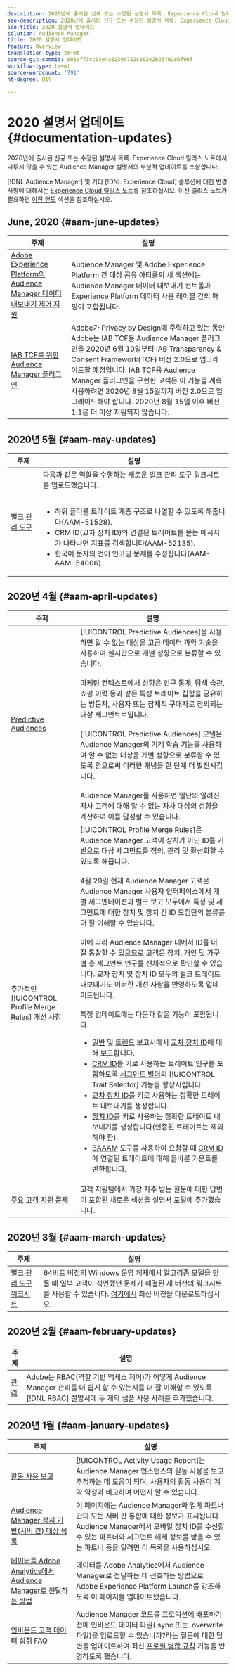 ```yaml
---
description: 2020년에 출시된 신규 또는 수정된 설명서 목록. Experience Cloud 릴리스 노트에서 다루지 않을 수 있는 Audience Manager 설명서의 부분적 업데이트를 포함합니다.
seo-description: 2020년에 출시된 신규 또는 수정된 설명서 목록. Experience Cloud 릴리스 노트에서 다루지 않을 수 있는 Audience Manager 설명서의 부분적 업데이트를 포함합니다.
seo-title: 2020 설명서 업데이트
solution: Audience Manager
title: 2020 설명서 업데이트
feature: Overview
translation-type: tm+mt
source-git-commit: e05eff3cc04e4a82399752c862e2b2370286f96f
workflow-type: tm+mt
source-wordcount: '791'
ht-degree: 81%

---
```



# 2020 설명서 업데이트 {#documentation-updates}

2020년에 출시된 신규 또는 수정된 설명서 목록. Experience Cloud 릴리스 노트에서 다루지 않을 수 있는 Audience Manager 설명서의 부분적 업데이트를 포함합니다.

[!DNL Audience Manager] 및 기타 [!DNL Experience Cloud] 솔루션에 대한 변경 사항에 대해서는 [Experience Cloud 릴리스 노트](https://docs.adobe.com/content/help/ko-KR/release-notes/experience-cloud/current.html)를 참조하십시오. 이전 릴리스 노트가 필요하면 [이전 연도](../docs-updates/docs-2019.md) 섹션을 참조하십시오.

## June, 2020 {#aam-june-updates}

| 주제 | 설명 |
|---- |----|
| [Adobe Experience Platform의 Audience Manager 데이터 내보내기 제어 지원](/help/using/integration/integration-aep/aam-aep-audience-sharing.md#aam-data-export-control-in-aep) | Audience Manager 및 Adobe Experience Platform 간 대상 공유 아티클의 새 섹션에는 Audience Manager 데이터 내보내기 컨트롤과 Experience Platform 데이터 사용 레이블 간의 매핑이 포함됩니다. |
| [IAB TCF를 위한 Audience Manager 플러그인 ](../overview/data-security-and-privacy/aam-iab-plugin.md) | Adobe가 Privacy by Design에 주력하고 있는 동안 Adobe는 IAB TCF용 Audience Manager 플러그인을 2020년 6월 10일부터 IAB Transparency &amp; Consent Framework(TCF) 버전 2.0으로 업그레이드할 예정입니다. IAB TCF용 Audience Manager 플러그인을 구현한 고객은 이 기능을 계속 사용하려면 2020년 8월 15일까지 버전 2.0으로 업그레이드해야 합니다. 2020년 8월 15일 이후 버전 1.1은 더 이상 지원되지 않습니다. |

## 2020년 5월 {#aam-may-updates}

| 주제 | 설명 |
|---- |----|
| [벌크 관리 도구](/help/using/reference/bulk-management-tools/bulk-management-intro.md) | 다음과 같은 역할을 수행하는 새로운 벌크 관리 도구 워크시트를 업로드했습니다. <br><br><ul><li>하위 폴더를 트레이트 계층 구조로 나열할 수 있도록 해줍니다(AAM-51528).</li><li>CRM ID(교차 장치 ID)와 연결된 트레이트를 묻는 메시지가 나타나면 지표를 검색합니다(AAM-52135).</li><li>한국어 문자의 언어 인코딩 문제를 수정합니다(AAM-AAM-54006).</li></ul> |

## 2020년 4월 {#aam-april-updates}

| 주제 | 설명 |
|---- |----|
| [Predictive Audiences](../features/algorithmic-models/predictive-audiences.md) | [!UICONTROL Predictive Audiences]을 사용하면 알 수 없는 대상을 고급 데이터 과학 기술을 사용하여 실시간으로 개별 성향으로 분류할 수 있습니다. <br><br> 마케팅 컨텍스트에서 성향은 인구 통계, 탐색 습관, 쇼핑 이력 등과 같은 특정 트레이트 집합을 공유하는 방문자, 사용자 또는 잠재적 구매자로 정의되는 대상 세그먼트로입니다.<br><br>[!UICONTROL Predictive Audiences] 모델은 Audience Manager의 기계 학습 기능을 사용하여 알 수 없는 대상을 개별 성향으로 분류할 수 있도록 함으로써 이러한 개념을 한 단계 더 발전시킵니다. <br><br>Audience Manager를 사용하면 일단의 알려진 자사 고객에 대해 알 수 없는 자사 대상의 성향을 계산하여 이를 달성할 수 있습니다. |
| 추가적인 [!UICONTROL Profile Merge Rules] 개선 사항 | [!UICONTROL Profile Merge Rules]은 Audience Manager 고객이 장치가 아닌 ID를 기반으로 대상 세그먼트를 정의, 관리 및 활성화할 수 있도록 해줍니다. <br><br> 4월 29일 현재 Audience Manager 고객은 Audience Manager 사용자 인터페이스에서 개별 세그멘테이션과 벌크 보고 모두에서 특성 및 세그먼트에 대한 장치 및 장치 간 ID 모집단의 분류를 더 잘 이해할 수 있습니다. <br><br> 이에 따라 Audience Manager 내에서 ID를 더 잘 통찰할 수 있으므로 고객은 장치, 개인 및 가구별 총 세그먼트 인구를 전체적으로 확인할 수 있습니다. 교차 장치 및 장치 ID 모두의 벌크 트레이트 내보내기도 이러한 개선 사항을 반영하도록 업데이트됩니다.<br><br>  특정 업데이트에는 다음과 같은 기능이 포함됩니다. <ul><li>[일반](../reporting/general-reports.md) 및 [트렌드](../reporting/trend-reports.md) 보고서에서 [교차 장치 ID](../reference/ids-in-aam.md)에 대해 보고합니다.</li><li>[CRM ID](../reference/ids-in-aam.md)를 키로 사용하는 트레이트 인구를 포함하도록 [세그먼트 빌더](../features/segments/segment-builder.md)의 [!UICONTROL Trait Selector] 기능을 향상시킵니다.</li><li>[교차 장치 ID](../reference/ids-in-aam.md)를 키로 사용하는 정확한 트레이트 내보내기를 생성합니다.</li><li>[장치 ID](../reference/ids-in-aam.md)를 키로 사용하는 정확한 트레이트 내보내기를 생성합니다(인증된 트레이트는 제외해야 함).</li><li>[BAAAM](../reference/bulk-management-tools/bulk-management-intro.md) 도구를 사용하여 요청할 때 [CRM ID](../reference/ids-in-aam.md)에 연결된 트레이트에 대해 올바른 카운트를 반환합니다.</li></ul> |
| [주요 고객 지원 문제](../support-issues/support-issues-overview.md) | 고객 지원팀에서 가장 자주 받는 질문에 대한 답변이 포함된 새로운 섹션을 설명서 포털에 추가했습니다. |

## 2020년 3월 {#aam-march-updates}

| 주제 | 설명 |
|---- |----|
| [벌크 관리 도구 워크시트](../reference/bulk-management-tools/bulk-management-intro.md) | 64비트 버전의 Windows 운영 체제에서 알고리즘 모델을 만들 때 일부 고객이 직면했던 문제가 해결된 새 버전의 워크시트를 사용할 수 있습니다. [여기에서](../reference/bulk-management-tools/assets/BAAAM_V2_20200311.xlsm) 최신 버전을 다운로드하십시오. |

## 2020년 2월 {#aam-february-updates}

| 주제 | 설명 |
|---- |----|
| [관리](../features/administration/administration-overview.md#use-cases) | Adobe는 RBAC(역할 기반 액세스 제어)가 어떻게 Audience Manager 관리를 더 쉽게 할 수 있는지를 더 잘 이해할 수 있도록 [!DNL RBAC] 설명서에 두 개의 샘플 사용 사례를 추가했습니다. |

## 2020년 1월 {#aam-january-updates}

| 주제 | 설명 |
|--- |----|
| [활동 사용 보고](../features/administration/activity-usage-reporting.md) | [!UICONTROL Activity Usage Report]는 Audience Manager 인스턴스의 활동 사용을 보고 추적하는 데 도움이 되며, 사용자의 활동 사용이 계약 약정과 비교하여 어떤지 알 수 있습니다. |
| [Audience Manager 장치 기반(서버 간) 대상 목록](/help/using/features/destinations/device-based-destinations-list.md) | 이 페이지에는 Audience Manager와 업계 파트너 간의 모든 서버 간 통합에 대한 정보가 표시됩니다. Audience Manager에서 모바일 장치 ID를 수신할 수 있는 파트너와 세그먼트 해제 정보를 받을 수 있는 파트너 등을 알려면 이 목록을 사용하십시오. |
| [데이터를 Adobe Analytics에서 Audience Manager로 전달하는 방법](../integration/integration-other-solutions/audience-management-module.md) | 데이터를 Adobe Analytics에서 Audience Manager로 전달하는 데 선호하는 방법으로 Adobe Experience Platform Launch를 강조하도록 이 페이지를 업데이트했습니다. |
| [인바운드 고객 데이터 섭취 FAQ](/help/using/faq/faq-inbound-data-ingestion.md) | Audience Manager 코드를 프로덕션에 배포하기 전에 인바운드 데이터 파일(.sync 또는 .overwrite 파일)을 업로드할 수 있습니까?라는 질문에 대한 답변을 업데이트하여 최신 [프로필 병합 규칙](/help/using/features/profile-merge-rules/merge-rule-targeting-options.md) 기능을 반영하도록 했습니다. |
